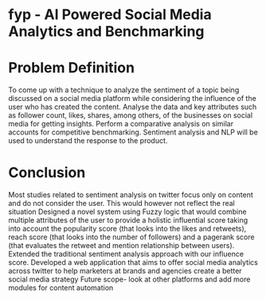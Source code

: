 # fyp - AI Powered Social Media Analytics and Benchmarking
# Problem Definition
To come up with a technique to analyze the sentiment of a topic being discussed on a social media platform while considering the influence of the user who has created the content. 
Analyse the data and key attributes such as follower count, likes, shares, among others, of the businesses on social media for getting insights. 
Perform a comparative analysis on similar accounts for competitive benchmarking. Sentiment analysis and NLP will be used to understand the response to the product. 
# Conclusion
Most studies related to sentiment analysis on twitter focus only on content and do not consider the user. This would however not reflect the real situation 
Designed a novel system using Fuzzy logic that would combine multiple attributes of the user to provide a holistic influential score taking into account the popularity score (that looks into the likes and retweets), reach score (that looks into the number of followers) and a pagerank score (that evaluates the retweet and mention relationship between users).
Extended the traditional sentiment analysis approach with our influence score.
Developed a web application that aims to offer social media analytics across twitter to help marketers at brands and agencies create a better social media strategy
Future scope- look at other platforms and add more modules for content automation
